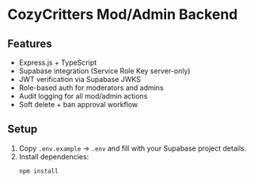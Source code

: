 # CozyCritters Mod/Admin Backend

## Features
- Express.js + TypeScript
- Supabase integration (Service Role Key server-only)
- JWT verification via Supabase JWKS
- Role-based auth for moderators and admins
- Audit logging for all mod/admin actions
- Soft delete + ban approval workflow

## Setup
1. Copy `.env.example` → `.env` and fill with your Supabase project details.
2. Install dependencies:
   ```bash
   npm install
